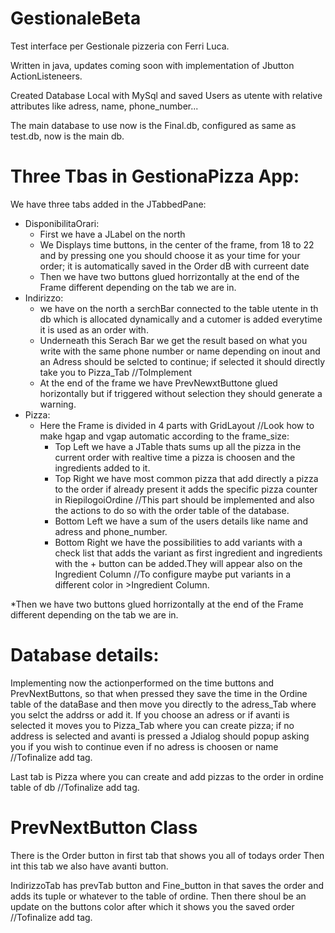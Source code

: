 # GestionaleBeta
Test interface per Gestionale pizzeria con Ferri Luca.

Written in java, updates coming soon with implementation of Jbutton ActionListeneers.

Created Database Local with MySql and saved Users as utente
with relative attributes like adress, name, phone_number...

The main database to use now is the Final.db,
configured as same as test.db, now is the main db.

# Three Tbas in GestionaPizza App:

We have three tabs added in the JTabbedPane:
* DisponibilitaOrari:
  * First we have a JLabel on the north
  * We Displays time buttons, in the center of the frame,
  from 18 to 22 and by pressing one you should choose it as
  your time for your order; it is automatically saved in the
  Order dB with curreent date
  * Then we have two buttons glued horrizontally at the end 
  of the Frame different depending on the tab we are in.
* Indirizzo:
  * we have on the north a serchBar connected to the table 
  utente in th db which is allocated dynamically and a cutomer
  is added everytime it is used as an order with.
  * Underneath this Serach Bar we get the result based on what
  you write with the same phone number or name depending on inout
  and an Adress should be selcted to continue;
  if selected it should directly take you to Pizza_Tab //ToImplement
  * At the end of the frame we have PrevNewxtButtone glued horizontally
  but if triggered without selection they should generate a warning.
* Pizza:
  * Here the Frame is divided in 4 parts with GridLayout //Look how to make
  hgap and vgap automatic according to the frame_size:
    * Top Left we have a JTable thats sums up all the pizza in the current
    order with realtive time a pizza is choosen and the ingredients added to it.
    * Top Right we have most common pizza that add directly a pizza to the order
    if already present it adds the specific pizza counter in RiepilogoiOrdine
    //This part should be implemented and also the actions to do so with the 
    order table of the database.
    * Bottom Left we have a sum of the users details like name and adress and 
    phone_number.
    * Bottom Right we have the possibilities to add variants with a check list that
    adds the variant as first ingredient and ingredients with the +
    button can be added.They will appear also on the Ingredient Column
    //To configure maybe put variants in a different color in >Ingredient Column.

*Then we have two buttons glued horrizontally at the end
of the Frame different depending on the tab we are in.

# Database details:

Implementing now the actionperformed on the time buttons and PrevNextButtons,
so that when pressed they save the time in the Ordine table
of the dataBase and then move you directly to the adress_Tab where you selct the addrss
or add it.
If you choose an adress or if avanti is selected it moves you to Pizza_Tab
where you can create pizza; if no address is selected and avanti is pressed a
Jdialog should popup asking you if you wish to continue even if no adress is choosen
or name //Tofinalize add tag.

Last tab is Pizza where you can create and add pizzas to the order in ordine table
of db //Tofinalize add tag.

# PrevNextButton Class

There is the Order button in first tab that shows you
all of todays order
Then int this tab we also have avanti button.

IndirizzoTab has prevTab button and
Fine_button in that saves the order and adds 
its tuple or whatever to the table of ordine.
Then there shoul be an update on the buttons color after 
which it shows you the saved order //Tofinalize add tag.
